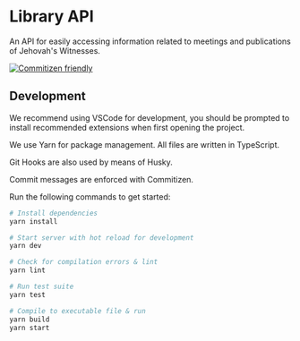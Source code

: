 # Library API

An API for easily accessing information related to meetings and publications of Jehovah's Witnesses.

[![Commitizen friendly](https://img.shields.io/badge/commitizen-friendly-brightgreen.svg)](http://commitizen.github.io/cz-cli/)

## Development

We recommend using VSCode for development, you should be prompted to install recommended extensions when first opening the project.

We use Yarn for package management. All files are written in TypeScript.

Git Hooks are also used by means of Husky.

Commit messages are enforced with Commitizen.

Run the following commands to get started:

```bash
# Install dependencies
yarn install

# Start server with hot reload for development
yarn dev

# Check for compilation errors & lint
yarn lint

# Run test suite
yarn test

# Compile to executable file & run
yarn build
yarn start
```
